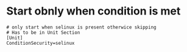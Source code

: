 # Start obnly when condition is met 

```
# only start when selinux is present otherwice skipping
# Has to be in Unit Section
[Unit]
ConditionSecurity=selinux

```
